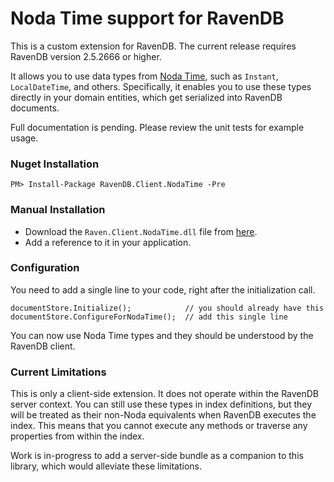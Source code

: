 Noda Time support for RavenDB
=============================

This is a custom extension for RavenDB.  The current release requires RavenDB version 2.5.2666 or higher.

It allows you to use data types from [Noda Time](http://www.nodatime.org), such as `Instant`, `LocalDateTime`, and others.
Specifically, it enables you to use these types directly in your domain entities, which get serialized into RavenDB documents.

Full documentation is pending.  Please review the unit tests for example usage.


### Nuget Installation

    PM> Install-Package RavenDB.Client.NodaTime -Pre

### Manual Installation

- Download the `Raven.Client.NodaTime.dll` file from [here](https://github.com/mj1856/RavenDB-NodaTime/releases).
- Add a reference to it in your application.

### Configuration

You need to add a single line to your code, right after the initialization call.

    documentStore.Initialize();            // you should already have this
    documentStore.ConfigureForNodaTime();  // add this single line

You can now use Noda Time types and they should be understood by the RavenDB client.

### Current Limitations

This is only a client-side extension.  It does not operate within the RavenDB server context.
You can still use these types in index definitions, but they will be treated as their non-Noda equivalents when RavenDB executes the index.
This means that you cannot execute any methods or traverse any properties from within the index.

Work is in-progress to add a server-side bundle as a companion to this library, which would alleviate these limitations.
